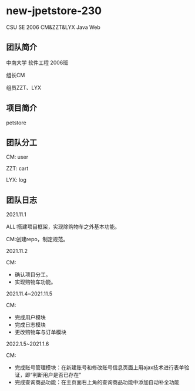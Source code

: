 # new-jpetstore-230
CSU SE 2006 CM&amp;ZZT&amp;LYX Java Web

## 团队简介
中南大学 软件工程 2006班 


组长CM

组员ZZT、LYX

## 项目简介

petstore

## 团队分工

CM: user

ZZT: cart

LYX: log

## 团队日志

2021.11.1 

ALL:搭建项目框架，实现除购物车之外基本功能。

CM:创建repo，制定规范。

2021.11.2

CM: 
* 确认项目分工。
* 实现购物车功能。

2021.11.4~2021.11.5

CM:
* 完成用户模块
* 完成日志模块
* 更改购物车与订单模块

2022.1.5~2021.1.6

CM:
* 完成账号管理模块：在新建账号和修改账号信息页面上用ajax技术进行表单验证，即“判断用户是否已存在”
* 完成查询商品功能：在主页面右上角的查询商品功能中添加自动补全功能

